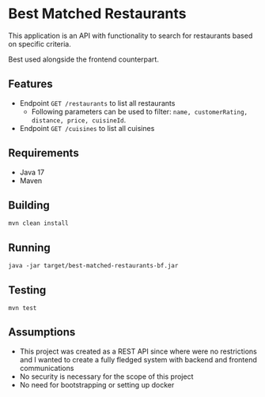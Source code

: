 # Best Matched Restaurants
This application is an API with functionality to search for restaurants based on specific criteria.

Best used alongside the frontend counterpart.

## Features
- Endpoint ```GET /restaurants``` to list all restaurants
  - Following parameters can be used to filter: ```name, customerRating, distance, price, cuisineId```.
- Endpoint ```GET /cuisines``` to list all cuisines

## Requirements
- Java 17
- Maven

## Building
```mvn clean install```

## Running
```java -jar target/best-matched-restaurants-bf.jar```

## Testing
```mvn test```

## Assumptions
- This project was created as a REST API since where were no restrictions and I wanted to create a fully fledged system with backend and frontend communications
- No security is necessary for the scope of this project
- No need for bootstrapping or setting up docker
